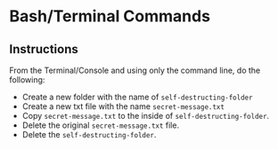 # Bash/Terminal Commands

## Instructions

From the Terminal/Console and using only the command line, do the following:

- Create a new folder with the name of `self-destructing-folder`
- Create a new txt file with the name `secret-message.txt`
- Copy `secret-message.txt` to the inside of `self-destructing-folder`.
- Delete the original `secret-message.txt` file.
- Delete the `self-destructing-folder`.
